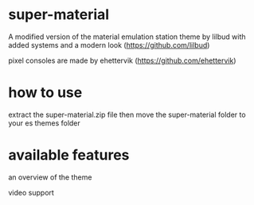# super-material
A modified version of the material emulation station theme by lilbud with added systems and a modern look (https://github.com/lilbud)

pixel consoles are made by ehettervik (https://github.com/ehettervik)



# how to use
extract the super-material.zip file then move the super-material folder to your es themes folder

# available features

an overview of the theme

video support
